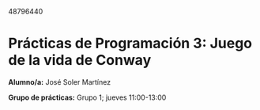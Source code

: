 48796440

# Prácticas de Programación 3: Juego de la vida de Conway
**Alumno/a:** José Soler Martínez

**Grupo de prácticas:** Grupo 1; jueves 11:00-13:00 
